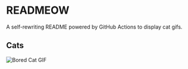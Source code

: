 # READMEOW

A self-rewriting README powered by GitHub Actions to display cat gifs.

## Cats

![Bored Cat GIF](https://media2.giphy.com/media/v1.Y2lkPTlhY2QwMmRhdmk3NTllMmtiNm5udGdwdzFvMG9zcHo3NHN1OXJ2N2kxbjhmMW9iMiZlcD12MV9naWZzX3NlYXJjaCZjdD1n/mlvseq9yvZhba/200.gif)
